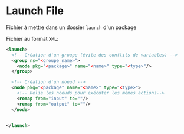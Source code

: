 # Launch File

Fichier à mettre dans un dossier `launch` d'un package

Fichier au format `XML`:
```XML
<launch>
  <!-- Création d'un groupe (évite des conflits de variables) -->
  <group ns="<groupe_name>">
    <node pkg="<package>" name="<name>" type="<type>"/>
  </group>

  <!-- Création d'un noeud -->
  <node pkg="<package" name="<name>" type="<type>">
    <!-- Relie les noeuds pour exécuter les mêmes actions-->
    <remap from="input" to=""/>
    <remap from="output" to=""/>
  </node>


</launch>
```